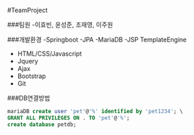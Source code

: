 
#TeamProject

###팀원
-이효빈, 윤성준, 조재영, 이주원

###개발환경
-Springboot 
-JPA 
-MariaDB 
-JSP TemplateEngine
- HTML/CSS/Javascript
- Jquery
- Ajax
- Bootstrap
- Git

###DB연결방법
```sql
mariaDB create user 'pet'@'%' identified by 'pet1234'; \
GRANT ALL PRIVILEGES ON . TO 'pet'@'%'; 
create database petdb;
```




